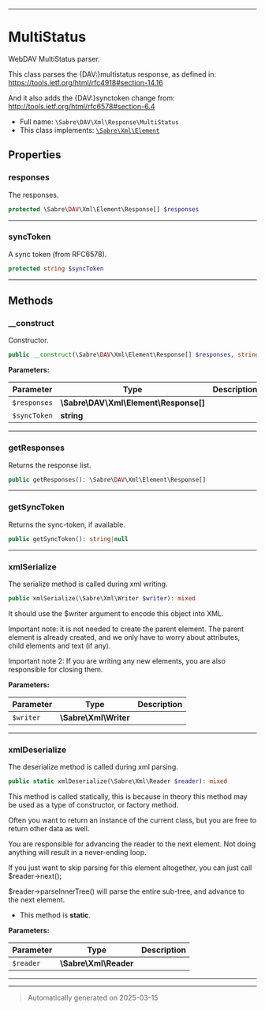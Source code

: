 ***

# MultiStatus

WebDAV MultiStatus parser.

This class parses the {DAV:}multistatus response, as defined in:
https://tools.ietf.org/html/rfc4918#section-14.16

And it also adds the {DAV:}synctoken change from:
http://tools.ietf.org/html/rfc6578#section-6.4

* Full name: `\Sabre\DAV\Xml\Response\MultiStatus`
* This class implements:
[`\Sabre\Xml\Element`](../../../Xml/Element.md)



## Properties


### responses

The responses.

```php
protected \Sabre\DAV\Xml\Element\Response[] $responses
```






***

### syncToken

A sync token (from RFC6578).

```php
protected string $syncToken
```






***

## Methods


### __construct

Constructor.

```php
public __construct(\Sabre\DAV\Xml\Element\Response[] $responses, string $syncToken = null): mixed
```








**Parameters:**

| Parameter | Type | Description |
|-----------|------|-------------|
| `$responses` | **\Sabre\DAV\Xml\Element\Response[]** |  |
| `$syncToken` | **string** |  |





***

### getResponses

Returns the response list.

```php
public getResponses(): \Sabre\DAV\Xml\Element\Response[]
```












***

### getSyncToken

Returns the sync-token, if available.

```php
public getSyncToken(): string|null
```












***

### xmlSerialize

The serialize method is called during xml writing.

```php
public xmlSerialize(\Sabre\Xml\Writer $writer): mixed
```

It should use the $writer argument to encode this object into XML.

Important note: it is not needed to create the parent element. The
parent element is already created, and we only have to worry about
attributes, child elements and text (if any).

Important note 2: If you are writing any new elements, you are also
responsible for closing them.






**Parameters:**

| Parameter | Type | Description |
|-----------|------|-------------|
| `$writer` | **\Sabre\Xml\Writer** |  |





***

### xmlDeserialize

The deserialize method is called during xml parsing.

```php
public static xmlDeserialize(\Sabre\Xml\Reader $reader): mixed
```

This method is called statically, this is because in theory this method
may be used as a type of constructor, or factory method.

Often you want to return an instance of the current class, but you are
free to return other data as well.

You are responsible for advancing the reader to the next element. Not
doing anything will result in a never-ending loop.

If you just want to skip parsing for this element altogether, you can
just call $reader->next();

$reader->parseInnerTree() will parse the entire sub-tree, and advance to
the next element.

* This method is **static**.




**Parameters:**

| Parameter | Type | Description |
|-----------|------|-------------|
| `$reader` | **\Sabre\Xml\Reader** |  |





***


***
> Automatically generated on 2025-03-15
